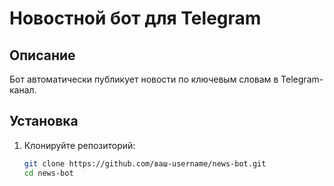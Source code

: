 # Новостной бот для Telegram

## Описание
Бот автоматически публикует новости по ключевым словам в Telegram-канал.

## Установка
1. Клонируйте репозиторий:
   ```bash
   git clone https://github.com/ваш-username/news-bot.git
   cd news-bot
